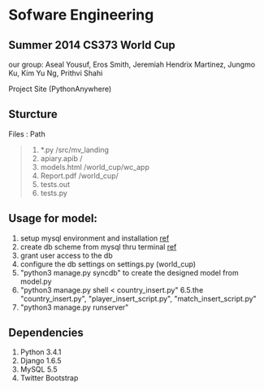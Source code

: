 # Sofware Engineering
## Summer 2014 CS373 World Cup

our group: Aseal Yousuf, Eros Smith, Jeremiah Hendrix Martinez, Jungmo Ku, Kim Yu Ng, Prithvi Shahi

Project Site (PythonAnywhere)

## Sturcture
Files : Path
> 1. *.py        /src/mv_landing
> 2. apiary.apib /
> 3. models.html /world_cup/wc_app
> 4. Report.pdf  /world_cup/
> 5. tests.out
> 6. tests.py


## Usage for model:
1. setup mysql environment and installation [ref](https://www.pythonanywhere.com/wiki/UsingMySQL)
2. create db scheme from mysql thru terminal [ref](http://stackoverflow.com/questions/22340875/creating-a-localhost-mysql-database-to-use-with-django)
3. grant user access to the db
4. configure the db settings on settings.py (world_cup)
5. "python3 manage.py syncdb" to create the designed model from model.py
6. "python3 manage.py shell < country_insert.py"
  6.5.the "country_insert.py", "player_insert_script.py", "match_insert_script.py"
7. "python3 manage.py runserver"


## Dependencies
1. Python 3.4.1
2. Django 1.6.5
3. MySQL 5.5
4. Twitter Bootstrap
